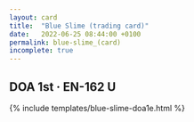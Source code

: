 ```yaml
---
layout: card
title:  "Blue Slime (trading card)"
date:   2022-06-25 08:44:00 +0100
permalink: blue-slime_(card)
incomplete: true
---
```


## DOA 1st &middot; EN-162 U

{% include templates/blue-slime-doa1e.html %}
